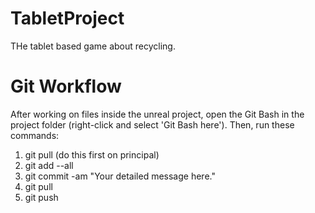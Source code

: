 # TabletProject
THe tablet based game about recycling.

# Git Workflow
After working on files inside the unreal project, open the Git Bash in the project folder (right-click and select 'Git Bash here').
Then, run these commands:
1. git pull (do this first on principal)
2. git add --all
3. git commit -am "Your detailed message here."
4. git pull
5. git push
